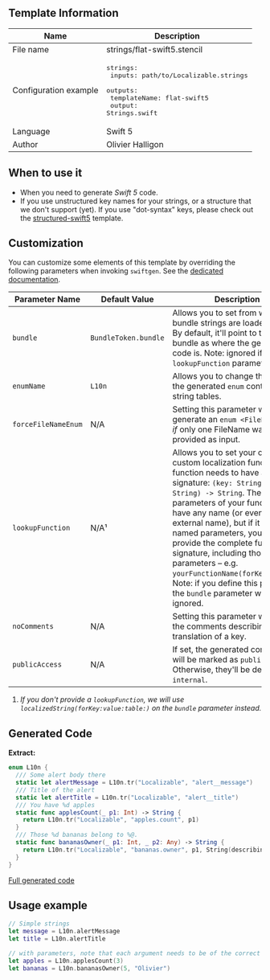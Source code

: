 ## Template Information

| Name      | Description       |
| --------- | ----------------- |
| File name | strings/flat-swift5.stencil |
| Configuration example | <pre>strings:<br />  inputs: path/to/Localizable.strings<br />  outputs:<br />    templateName: flat-swift5<br />    output: Strings.swift</pre> |
| Language | Swift 5 |
| Author | Olivier Halligon |

## When to use it

- When you need to generate *Swift 5* code.
- If you use unstructured key names for your strings, or a structure that we don't support (yet). If you use "dot-syntax" keys, please check out the [structured-swift5](structured-swift5.md) template.

## Customization

You can customize some elements of this template by overriding the following parameters when invoking `swiftgen`. See the [dedicated documentation](../../ConfigFile.md).

| Parameter Name | Default Value | Description |
| -------------- | ------------- | ----------- |
| `bundle` | `BundleToken.bundle` | Allows you to set from which bundle strings are loaded from. By default, it'll point to the same bundle as where the generated code is. Note: ignored if `lookupFunction` parameter is set. |
| `enumName` | `L10n` | Allows you to change the name of the generated `enum` containing all string tables. |
| `forceFileNameEnum` | N/A | Setting this parameter will generate an `enum <FileName>` _even if_ only one FileName was provided as input. |
| `lookupFunction` | N/A¹ | Allows you to set your own custom localization function. The function needs to have as signature: `(key: String, table: String) -> String`. The parameters of your function can have any name (or even no external name), but if it has named parameters, you must provide the complete function signature, including those named parameters – e.g. `yourFunctionName(forKey:table:)`. Note: if you define this parameter, the `bundle` parameter will be ignored. |
| `noComments` | N/A | Setting this parameter will disable the comments describing the translation of a key. |
| `publicAccess` | N/A | If set, the generated constants will be marked as `public`. Otherwise, they'll be declared `internal`. |

1. _If you don't provide a `lookupFunction`, we will use `localizedString(forKey:value:table:)` on the `bundle` parameter instead._

## Generated Code

**Extract:**

```swift
enum L10n {
  /// Some alert body there
  static let alertMessage = L10n.tr("Localizable", "alert__message")
  /// Title of the alert
  static let alertTitle = L10n.tr("Localizable", "alert__title")
  /// You have %d apples
  static func applesCount(_ p1: Int) -> String {
    return L10n.tr("Localizable", "apples.count", p1)
  }
  /// Those %d bananas belong to %@.
  static func bananasOwner(_ p1: Int, _ p2: Any) -> String {
    return L10n.tr("Localizable", "bananas.owner", p1, String(describing: p2))
  }
}
```

[Full generated code](../../../Sources/TestUtils/Fixtures/Generated/Strings/flat-swift5/localizable.swift)

## Usage example

```swift
// Simple strings
let message = L10n.alertMessage
let title = L10n.alertTitle

// with parameters, note that each argument needs to be of the correct type
let apples = L10n.applesCount(3)
let bananas = L10n.bananasOwner(5, "Olivier")
```
